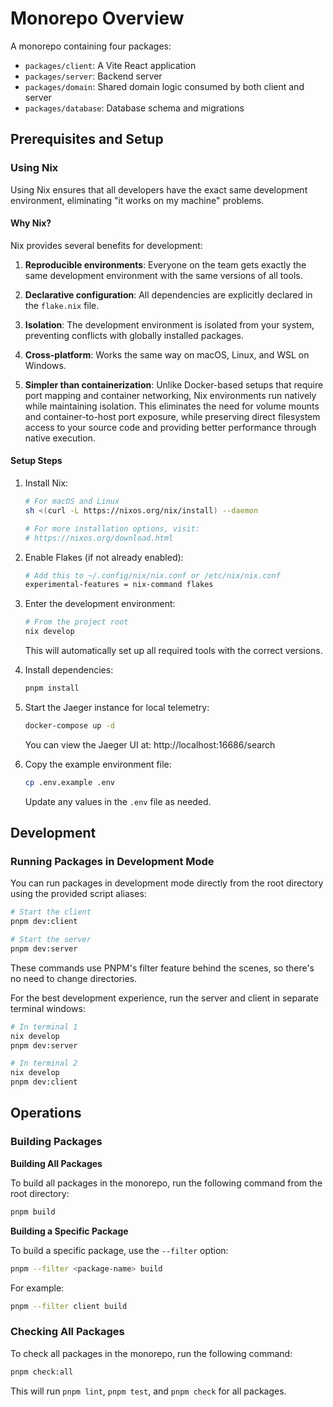 # Monorepo Overview

A monorepo containing four packages:

- `packages/client`: A Vite React application
- `packages/server`: Backend server
- `packages/domain`: Shared domain logic consumed by both client and server
- `packages/database`: Database schema and migrations

## Prerequisites and Setup

### Using Nix

Using Nix ensures that all developers have the exact same development environment, eliminating "it works on my machine" problems.

#### Why Nix?

Nix provides several benefits for development:

1. **Reproducible environments**: Everyone on the team gets exactly the same development environment with the same versions of all tools.

2. **Declarative configuration**: All dependencies are explicitly declared in the `flake.nix` file.

3. **Isolation**: The development environment is isolated from your system, preventing conflicts with globally installed packages.

4. **Cross-platform**: Works the same way on macOS, Linux, and WSL on Windows.

5. **Simpler than containerization**: Unlike Docker-based setups that require port mapping and container networking, Nix environments run natively while maintaining isolation. This eliminates the need for volume mounts and container-to-host port exposure, while preserving direct filesystem access to your source code and providing better performance through native execution.

#### Setup Steps

1. Install Nix:

   ```bash
   # For macOS and Linux
   sh <(curl -L https://nixos.org/nix/install) --daemon

   # For more installation options, visit:
   # https://nixos.org/download.html
   ```

2. Enable Flakes (if not already enabled):

   ```bash
   # Add this to ~/.config/nix/nix.conf or /etc/nix/nix.conf
   experimental-features = nix-command flakes
   ```

3. Enter the development environment:

   ```bash
   # From the project root
   nix develop
   ```

   This will automatically set up all required tools with the correct versions.

4. Install dependencies:

   ```bash
   pnpm install
   ```

5. Start the Jaeger instance for local telemetry:

   ```bash
   docker-compose up -d
   ```

   You can view the Jaeger UI at: http://localhost:16686/search

6. Copy the example environment file:

   ```bash
   cp .env.example .env
   ```

   Update any values in the `.env` file as needed.

## Development

### Running Packages in Development Mode

You can run packages in development mode directly from the root directory using the provided script aliases:

```bash
# Start the client
pnpm dev:client

# Start the server
pnpm dev:server
```

These commands use PNPM's filter feature behind the scenes, so there's no need to change directories.

For the best development experience, run the server and client in separate terminal windows:

```bash
# In terminal 1
nix develop
pnpm dev:server

# In terminal 2
nix develop
pnpm dev:client
```

## Operations

### Building Packages

**Building All Packages**

To build all packages in the monorepo, run the following command from the root directory:

```sh
pnpm build
```

**Building a Specific Package**

To build a specific package, use the `--filter` option:

```sh
pnpm --filter <package-name> build
```

For example:

```sh
pnpm --filter client build
```

### Checking All Packages

To check all packages in the monorepo, run the following command:

```sh
pnpm check:all
```

This will run `pnpm lint`, `pnpm test`, and `pnpm check` for all packages.

